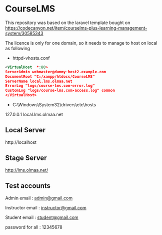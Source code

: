 
# CourseLMS

This repository was based on the laravel template bought on https://codecanyon.net/item/courselms-plus-learning-management-system/30585343

The licence is only for one domain, so it needs to manage to host on local as following

- httpd-vhosts.conf
```xml
<VirtualHost  *:80>
ServerAdmin webmaster@dummy-host2.example.com
DocumentRoot "C:/xampp/htdocs/CourseLMS"
ServerName local.lms.olmaa.net
ErrorLog "logs/course-lms.com-error.log"
CustomLog "logs/course-lms.com-access.log" common
</VirtualHost>
```
  

- C:\Windows\System32\drivers\etc\hosts

127.0.0.1 local.lms.olmaa.net

## Local Server
http://localhost
  

## Stage Server

http://lms.olmaa.net/

  
  

## Test accounts

Admin email : admin@gmail.com

Instructor email : instructor@gmail.com

Student email : student@gmail.com

password for all : 12345678